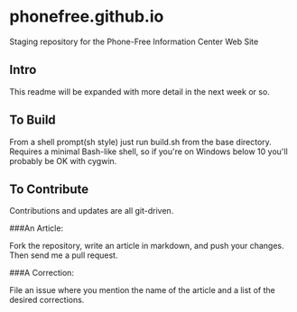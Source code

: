 # phonefree.github.io
Staging repository for the Phone-Free Information Center Web Site

Intro
-----

This readme will be expanded with more detail in the next week or so.

To Build
--------

From a shell prompt(sh style) just run build.sh from the base directory.
Requires a minimal Bash-like shell, so if you're on Windows below 10 you'll
probably be OK with cygwin.

To Contribute
-------------

Contributions and updates are all git-driven.

###An Article:

Fork the repository, write an article in markdown, and push your changes. Then
send me a pull request.

###A Correction:

File an issue where you mention the name of the article and a list of the
desired corrections.
